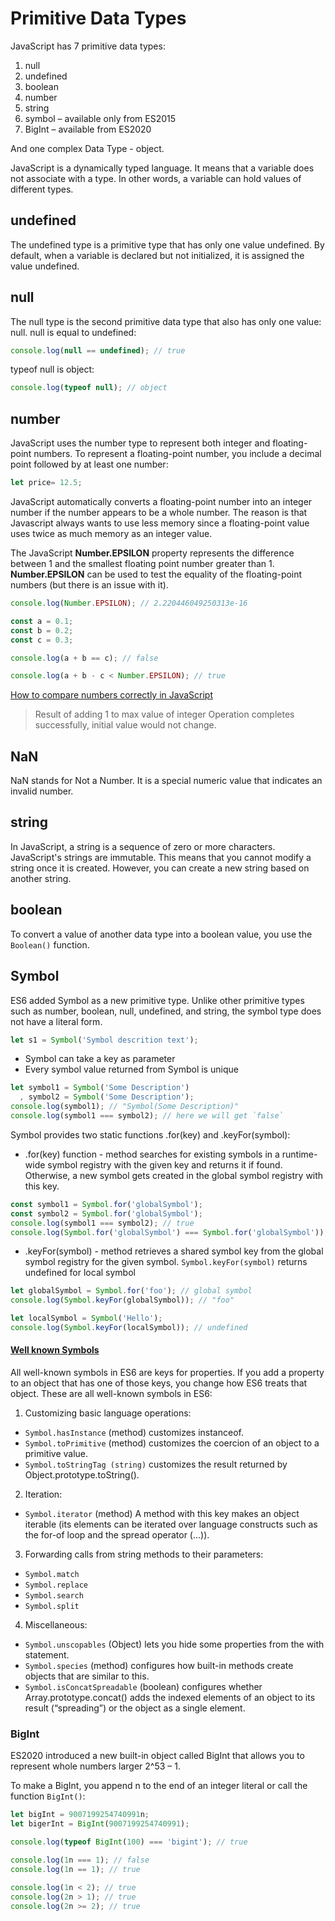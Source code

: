 # Primitive Data Types
JavaScript has 7 primitive data types:

1. null
2. undefined
3. boolean
4. number
5. string
6. symbol – available only from ES2015
7. BigInt – available from ES2020

And one complex Data Type - object.

JavaScript is a dynamically typed language.
It means that a variable does not associate with a type.
In other words, a variable can hold values of different types.

## undefined
The undefined type is a primitive type that has only one value undefined.
By default, when a variable is declared but not initialized, it is assigned the value undefined.

## null
The null type is the second primitive data type that also has only one value: null.
null is equal to undefined:
```typescript
console.log(null == undefined); // true
```
typeof null is object:
```typescript
console.log(typeof null); // object
```

## number
JavaScript uses the number type to represent both integer and floating-point numbers.
To represent a floating-point number, you include a decimal point followed by at least one number:
```typescript
let price= 12.5;
```
JavaScript automatically converts a floating-point number into
an integer number if the number appears to be a whole number.
The reason is that Javascript always wants to use less memory
since a floating-point value uses twice as much memory as an integer value.

The JavaScript **Number.EPSILON** property
represents the difference between 1 and the smallest floating point number greater than 1.
**Number.EPSILON** can be used to test the equality of the floating-point numbers (but there is an issue with it).
```typescript
console.log(Number.EPSILON); // 2.220446049250313e-16

const a = 0.1;
const b = 0.2;
const c = 0.3;

console.log(a + b == c); // false

console.log(a + b - c < Number.EPSILON); // true
```
[How to compare numbers correctly in JavaScript](https://dev.to/alldanielscott/how-to-compare-numbers-correctly-in-javascript-1l4i)
> Result of adding 1 to max value of integer
Operation completes successfully, initial value would not change.

## NaN
NaN stands for Not a Number. It is a special numeric value that indicates an invalid number.

## string
In JavaScript, a string is a sequence of zero or more characters.
JavaScript's strings are immutable. This means that you cannot modify a string once it is created.
However, you can create a new string based on another string.

## boolean
To convert a value of another data type into a boolean value, you use the `Boolean()` function.

## Symbol
ES6 added Symbol as a new primitive type.
Unlike other primitive types such as number, boolean, null, undefined, and string,
the symbol type does not have a literal form.
```typescript
let s1 = Symbol('Symbol descrition text');
```
- Symbol can take a key as parameter
- Every symbol value returned from Symbol is unique
```typescript
let symbol1 = Symbol('Some Description')
  , symbol2 = Symbol('Some Description');
console.log(symbol1); // "Symbol(Some Description)"
console.log(symbol1 === symbol2); // here we will get `false`
```

Symbol provides two static functions .for(key) and .keyFor(symbol):
- .for(key) function - method searches for existing symbols
in a runtime-wide symbol registry with the given key and returns it if found.
Otherwise, a new symbol gets created in the global symbol registry with this key.
```typescript
const symbol1 = Symbol.for('globalSymbol');
const symbol2 = Symbol.for('globalSymbol');
console.log(symbol1 === symbol2); // true
console.log(Symbol.for('globalSymbol') === Symbol.for('globalSymbol')); // true
```
- .keyFor(symbol) - method retrieves a shared symbol key
from the global symbol registry for the given symbol.
`Symbol.keyFor(symbol)` returns undefined for local symbol
```typescript
let globalSymbol = Symbol.for('foo'); // global symbol
console.log(Symbol.keyFor(globalSymbol)); // "foo"

let localSymbol = Symbol('Hello');
console.log(Symbol.keyFor(localSymbol)); // undefined
```

#### [Well known Symbols](https://2ality.com/2015/09/well-known-symbols-es6.html)
All well-known symbols in ES6 are keys for properties.
If you add a property to an object that has one of those keys,
you change how ES6 treats that object.
These are all well-known symbols in ES6:
1. Customizing basic language operations:
- `Symbol.hasInstance` (method) customizes instanceof.
- `Symbol.toPrimitive` (method) customizes the coercion
of an object to a primitive value.
- `Symbol.toStringTag (string)`
customizes the result returned by Object.prototype.toString().
2. Iteration:
- `Symbol.iterator` (method)
A method with this key makes an object iterable
(its elements can be iterated over language constructs
such as the for-of loop and the spread operator (...)).
3. Forwarding calls from string methods to their parameters:
- `Symbol.match`
- `Symbol.replace`
- `Symbol.search`
- `Symbol.split`
4. Miscellaneous:
- `Symbol.unscopables` (Object)
lets you hide some properties from the with statement.
- `Symbol.species` (method)
configures how built-in methods create objects
that are similar to this.
- `Symbol.isConcatSpreadable` (boolean)
configures whether Array.prototype.concat()
adds the indexed elements of an object to its result (“spreading”)
or the object as a single element.


### BigInt
ES2020 introduced a new built-in object called BigInt that allows you to represent whole numbers larger 2^53 – 1.

To make a BigInt, you append n to the end of an integer literal or call the function `BigInt()`:
```typescript
let bigInt = 9007199254740991n;
let bigerInt = BigInt(9007199254740991);

console.log(typeof BigInt(100) === 'bigint'); // true

console.log(1n === 1); // false
console.log(1n == 1); // true

console.log(1n < 2); // true
console.log(2n > 1); // true
console.log(2n >= 2); // true
```
